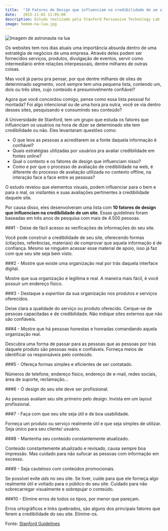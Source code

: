 ```yaml
---
title:  "10 Fatores de Design que influenciam na credibilidade de um site"
date:   2015-11-01 11:05:00
description: Estudo realizado pela Stanford Persuasive Technology Lab
image: homem-na-lua.jpg
---
```


![Imagem de astronauta na lua](../../assets/images/homem-na-lua.jpg)

Os websites tem nos dias atuais uma importância absurda dentro de uma estratégia de negócios de uma empresa. Através deles podem ser fornecidos serviços, produtos, divulgação de eventos, servir como intermediário entre relações interpessoais, dentre milhares de outras coisas. 

Mas você já parou pra pensar, por que dentre milhares de sites de determinado segmento, você sempre tem uma pequena lista, contendo um, dois ou três sites, cujo conteúdo é presumivelmente confiável? 

Agora que você concordou comigo, pense como essa lista pessoal foi montada? Foi algo intencional ou de uma hora pra outra, você se via dentro desses sites, pesquisando e consumindo seu conteúdo? 

A Universidade de Stanford, tem um grupo que estuda os fatores que influenciam os usuários na hora de dizer se determinado site tem credibilidade ou não. Eles levantaram questões como:

* O que leva as pessoas a acreditarem se a fonte daquela informação é confiável?
* Quais estratégias utilizadas por usuários pra avaliar credibilidade em fontes online?
* Qual o contexto e os fatores de design que influenciam nisso?
* Como e por que o processo de avaliação de credibilidade na web, é diferente do processo de avaliação utilizada no contexto offline, na interação face a face entre as pessoas?


O estudo revelou que elementos visuais, podem influenciar para o bem e para o mal, os visitantes e suas avaliações pertinentes à credibilidade daquele site. 

Por causa disso, eles desenvolveram uma lista com **10 fatores de design que influenciam na credibilidade de um site**. Essas guidelines foram baseadas em três anos de pesquisa com mais de 4.500 pessoas.

###1 - Deixe de fácil acesso as verificações de informações do seu site.

Você pode construir a credibilidade de seu site, oferecendo formas (citações, referências, materiais) de comprovar que aquela informação é de confiança. Mesmo se ninguém acessar esse material de apoio, isso já faz com que seu site seja bem visto.

###2 - Mostre que existe uma organização real por trás daquela interface digital.

Mostre que sua organização é legítima e real. A maneira mais fácil, é você possuir um endereço físico.

###3 - Destaque a <i>expertise</i> da sua organização nos produtos e serviços oferecidos.

Deixe clara a qualidade do serviço ou produto oferecido.  Cerque-se de pessoas capacitadas e de credibilidade. Não indique sites externos que não são confiáveis.

###4 - Mostre que há pessoas honestas e honradas comandando aquela organização real.

Descubra uma forma de passar para as pessoas que as pessoas por trás daquele produto são pessoas reais e confiáveis. Forneça meios de identificar os responsáveis pelo conteúdo.

###5 - Ofereça formas simples e eficientes de ser contatado.

Números de telefone, endereço físico, endereço de e-mail, redes sociais, área de suporte, reclamação...

###6 - O design do seu site deve ser profissional.

As pessoas avaliam seu site primeiro pelo design. Invista em um layout profissional.

###7 - Faça com que seu site seja útil e de boa usabilidade.

Forneça um produto ou serviço realmente útil e que seja simples de utilizar. Seja único para seu cliente/ usuário.

###8 - Mantenha seu conteúdo constantemente atualizado.

Conteúdo constantemente atualizado e revisado, causa sempre boa impressão. Mas cuidado para não sufocar as pessoas com informação em excesso.

###9 - Seja cauteloso com conteúdos promocionais.

Se possível evite <i>ads</i> no seu site. Se tiver, cuide para que ele forneça algo realmente útil e voltado para o público do seu site. Cuidado para não sobrecarregar visualmente e sobrepujar o conteúdo.

###10 - Elimine erros de todos os tipos, por menor que pareçam.

Erros ortográficos e links quebrados, são alguns dos principais fatores que ferem a credibilidade do seu site. Elimine-os.

Fonte: [Stanford Guidelines][Stanford]

[Stanford]:http://credibility.stanford.edu/guidelines/index.html

